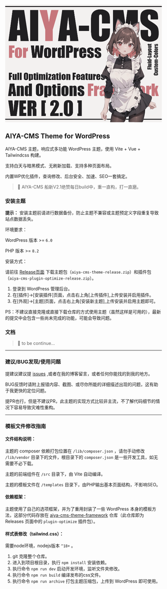 ![截图](https://github.com/yeraph-plus/aiya-cms-wordpress-theme/blob/main/screenshot.png)

## AIYA-CMS Theme for WordPress

AIYA-CMS 主题，响应式多功能 WordPress 主题，使用 Vite + Vue + Tailwindcss 构建。

支持白天与暗黑模式、无刷新加载、支持多种页面布局。

内置WP优化插件，查询修改、后台安全、加速、SEO一套搞定。

> **🎉** AIYA-CMS 船新V2.1绝赞每日build中，重一直构，打一直磨。

### 安装主题

**提示：** 安装主题前请进行数据备份，防止主题不兼容或主题预定义字段重复导致站点数据丢失。

环境要求：

WordPress 版本 >= `6.0`

PHP 版本 >= `8.2`

安装方式：

请前往 [Release页面](https://github.com/yeraph-plus/aiya-cms-wordpress-theme/releases) 下载主题包（`aiya-cms-theme-release.zip`）和插件包（`aiya-cms-plugin-optimize-release.zip`）。

1. 登录到 WordPress 管理后台。
2. 在[插件]->[安装插件]页面，点击右上角[上传插件],上传安装并启用插件。
3. 在[外观]->[主题]页面，点击右上角[安装新主题],上传安装并启用主题即可。

PS：不建议直接克隆或直接下载仓库的方式使用主题（虽然这样是可用的），最新的提交中会包含一些尚未完成的功能，可能会导致问题。

### 文档

> **💊** to be continue...

---

### 建议/BUG发现/使用问题

提建议建议提 [issues](https://github.com/yeraph-plus/aiya-cms-wordpress-theme/issues) ,或者在我的博客留言，或者任何你能找的到我的地方。

BUG反馈时请附上报错内容、截图、或尽你所能的详细描述出现的问题，这有助于我更快的定位问题。

提PR也行，但是不建议PR，此主题的实现方式比较非主流，不了解代码细节的情况下容易导致灾难性重构。

---

### 模板文件修改指南

#### 文件结构说明：

主题的 composer 依赖打包位置在 `/lib/composer.json` ，请勿手动修改  `/lib/vendor` 目录下的文件，根目录下的 `composer.json` 是一些开发工具，如无需要不必下载。

主题的前端组件在 `/src` 目录下，由 Vite 自动编译。

主题的模板文件在 `/templates` 目录下，由PHP输出基本页面结构，不影响SEO。


#### 依赖框架：

主题使用了自己的选项框架，并为了重用封装了一些 WordPress 本身的模板方法，这部分代码存放在 [aiya-cms-theme-framework](https://github.com/yeraph-plus/aiya-cms-theme-framework) 仓库（此仓库即为 Releases 页面中的 `plugin-optimize` 插件包）。

#### 样式表修改（tailwind.css）：

需要node环境，nodejs版本 `^18+` 。

1. git 克隆整个仓库。
2. 进入到项目根目录，执行 `npm install` 安装依赖。
3. 执行命令 `npm run dev` 启动开发环境，监听文件夹修改。
4. 执行命令 `npm run build` 编译发布的css文件。
5. 执行命令 `npm run archive` 打包主题压缩包，上传到 WordPress 即可使用。
